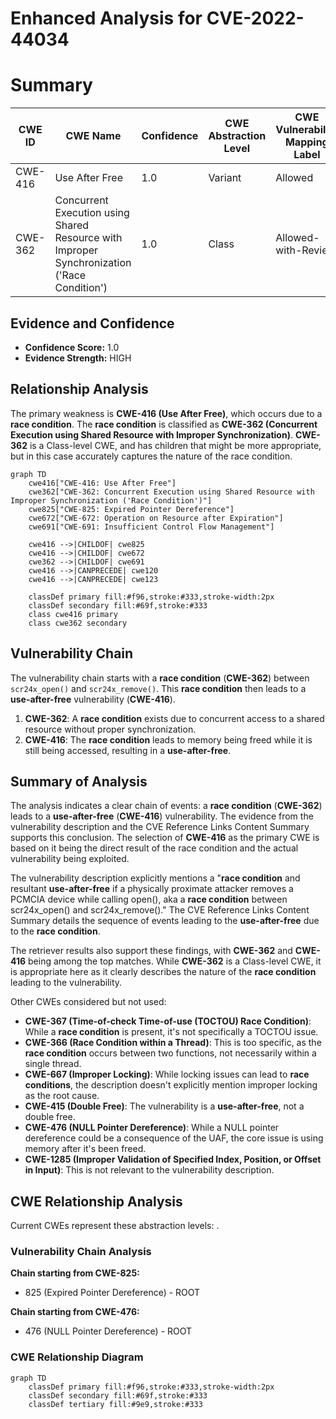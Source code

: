# Enhanced Analysis for CVE-2022-44034

# Summary
| CWE ID | CWE Name | Confidence | CWE Abstraction Level | CWE Vulnerability Mapping Label | CWE-Vulnerability Mapping Notes |
|---|---|---|---|---|---|
| CWE-416 | Use After Free | 1.0 | Variant | Allowed | Primary CWE |
| CWE-362 | Concurrent Execution using Shared Resource with Improper Synchronization ('Race Condition') | 1.0 | Class | Allowed-with-Review | Secondary CWE |

## Evidence and Confidence

*   **Confidence Score:** 1.0
*   **Evidence Strength:** HIGH

## Relationship Analysis
The primary weakness is **CWE-416 (Use After Free)**, which occurs due to a **race condition**. The **race condition** is classified as **CWE-362 (Concurrent Execution using Shared Resource with Improper Synchronization)**. **CWE-362** is a Class-level CWE, and has children that might be more appropriate, but in this case accurately captures the nature of the race condition.

```mermaid
graph TD
    cwe416["CWE-416: Use After Free"]
    cwe362["CWE-362: Concurrent Execution using Shared Resource with Improper Synchronization ('Race Condition')"]
    cwe825["CWE-825: Expired Pointer Dereference"]
    cwe672["CWE-672: Operation on Resource after Expiration"]
    cwe691["CWE-691: Insufficient Control Flow Management"]

    cwe416 -->|CHILDOF| cwe825
    cwe416 -->|CHILDOF| cwe672
    cwe362 -->|CHILDOF| cwe691
    cwe416 -->|CANPRECEDE| cwe120
    cwe416 -->|CANPRECEDE| cwe123

    classDef primary fill:#f96,stroke:#333,stroke-width:2px
    classDef secondary fill:#69f,stroke:#333
    class cwe416 primary
    class cwe362 secondary
```

## Vulnerability Chain
The vulnerability chain starts with a **race condition** (**CWE-362**) between `scr24x_open()` and `scr24x_remove()`. This **race condition** then leads to a **use-after-free** vulnerability (**CWE-416**).
1.  **CWE-362**: A **race condition** exists due to concurrent access to a shared resource without proper synchronization.
2.  **CWE-416**: The **race condition** leads to memory being freed while it is still being accessed, resulting in a **use-after-free**.

## Summary of Analysis
The analysis indicates a clear chain of events: a **race condition** (**CWE-362**) leads to a **use-after-free** (**CWE-416**) vulnerability. The evidence from the vulnerability description and the CVE Reference Links Content Summary supports this conclusion. The selection of **CWE-416** as the primary CWE is based on it being the direct result of the race condition and the actual vulnerability being exploited.

The vulnerability description explicitly mentions a "**race condition** and resultant **use-after-free** if a physically proximate attacker removes a PCMCIA device while calling open(), aka a **race condition** between scr24x_open() and scr24x_remove()." The CVE Reference Links Content Summary details the sequence of events leading to the **use-after-free** due to the **race condition**.

The retriever results also support these findings, with **CWE-362** and **CWE-416** being among the top matches. While **CWE-362** is a Class-level CWE, it is appropriate here as it clearly describes the nature of the **race condition** leading to the vulnerability.

Other CWEs considered but not used:

*   **CWE-367 (Time-of-check Time-of-use (TOCTOU) Race Condition)**: While a **race condition** is present, it's not specifically a TOCTOU issue.
*   **CWE-366 (Race Condition within a Thread)**: This is too specific, as the **race condition** occurs between two functions, not necessarily within a single thread.
*   **CWE-667 (Improper Locking)**: While locking issues can lead to **race conditions**, the description doesn't explicitly mention improper locking as the root cause.
*   **CWE-415 (Double Free)**: The vulnerability is a **use-after-free**, not a double free.
*   **CWE-476 (NULL Pointer Dereference)**: While a NULL pointer dereference could be a consequence of the UAF, the core issue is using memory after it's been freed.
*   **CWE-1285 (Improper Validation of Specified Index, Position, or Offset in Input)**: This is not relevant to the vulnerability description.


## CWE Relationship Analysis

Current CWEs represent these abstraction levels: .


### Vulnerability Chain Analysis

**Chain starting from CWE-825:**
- 825 (Expired Pointer Dereference) - ROOT


**Chain starting from CWE-476:**
- 476 (NULL Pointer Dereference) - ROOT



### CWE Relationship Diagram

```mermaid
graph TD
    classDef primary fill:#f96,stroke:#333,stroke-width:2px
    classDef secondary fill:#69f,stroke:#333
    classDef tertiary fill:#9e9,stroke:#333
```